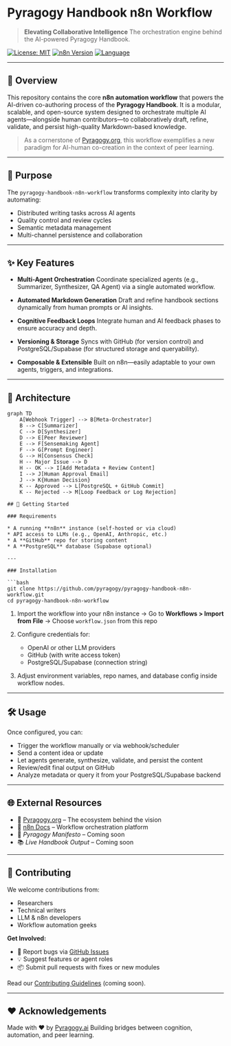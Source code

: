# Pyragogy Handbook n8n Workflow

> **Elevating Collaborative Intelligence**
> The orchestration engine behind the AI-powered Pyragogy Handbook.


[![License: MIT](https://img.shields.io/badge/License-MIT-yellow.svg)](LICENSE)
[![n8n Version](https://img.shields.io/badge/n8n-1.0%2B-blue.svg)](https://n8n.io/)
[![Language](https://img.shields.io/badge/lang-Markdown-blue.svg)](#)

---

## 🧠 Overview

This repository contains the core **n8n automation workflow** that powers the AI-driven co-authoring process of the **Pyragogy Handbook**. It is a modular, scalable, and open-source system designed to orchestrate multiple AI agents—alongside human contributors—to collaboratively draft, refine, validate, and persist high-quality Markdown-based knowledge.

> As a cornerstone of [Pyragogy.org](https://pyragogy.org), this workflow exemplifies a new paradigm for AI-human co-creation in the context of peer learning.

---

## 🎯 Purpose

The `pyragogy-handbook-n8n-workflow` transforms complexity into clarity by automating:

* Distributed writing tasks across AI agents
* Quality control and review cycles
* Semantic metadata management
* Multi-channel persistence and collaboration

---

## ✨ Key Features

* **Multi-Agent Orchestration**
  Coordinate specialized agents (e.g., Summarizer, Synthesizer, QA Agent) via a single automated workflow.

* **Automated Markdown Generation**
  Draft and refine handbook sections dynamically from human prompts or AI insights.

* **Cognitive Feedback Loops**
  Integrate human and AI feedback phases to ensure accuracy and depth.

* **Versioning & Storage**
  Syncs with GitHub (for version control) and PostgreSQL/Supabase (for structured storage and queryability).

* **Composable & Extensible**
  Built on n8n—easily adaptable to your own agents, triggers, and integrations.

---
## 🧬 Architecture

```mermaid
graph TD
    A[Webhook Trigger] --> B[Meta-Orchestrator]
    B --> C[Summarizer]
    C --> D[Synthesizer]
    D --> E[Peer Reviewer]
    E --> F[Sensemaking Agent]
    F --> G[Prompt Engineer]
    G --> H[Consensus Check]
    H -- Major Issue --> D
    H -- OK --> I[Add Metadata + Review Content]
    I --> J[Human Approval Email]
    J --> K{Human Decision}
    K -- Approved --> L[PostgreSQL + GitHub Commit]
    K -- Rejected --> M[Loop Feedback or Log Rejection]

## 🚀 Getting Started

### Requirements

* A running **n8n** instance (self-hosted or via cloud)
* API access to LLMs (e.g., OpenAI, Anthropic, etc.)
* A **GitHub** repo for storing content
* A **PostgreSQL** database (Supabase optional)

---

### Installation

```bash
git clone https://github.com/pyragogy/pyragogy-handbook-n8n-workflow.git
cd pyragogy-handbook-n8n-workflow
```

1. Import the workflow into your n8n instance
   → Go to **Workflows > Import from File**
   → Choose `workflow.json` from this repo

2. Configure credentials for:

   * OpenAI or other LLM providers
   * GitHub (with write access token)
   * PostgreSQL/Supabase (connection string)

3. Adjust environment variables, repo names, and database config inside workflow nodes.

---

## 🛠️ Usage

Once configured, you can:

* Trigger the workflow manually or via webhook/scheduler
* Send a content idea or update
* Let agents generate, synthesize, validate, and persist the content
* Review/edit final output on GitHub
* Analyze metadata or query it from your PostgreSQL/Supabase backend

---

## 🌐 External Resources

* 🔗 [Pyragogy.org](https://pyragogy.org) – The ecosystem behind the vision
* 📘 [n8n Docs](https://docs.n8n.io) – Workflow orchestration platform
* 📜 *Pyragogy Manifesto* – Coming soon
* 📚 *Live Handbook Output* – Coming soon

---

## 🤝 Contributing

We welcome contributions from:

* Researchers
* Technical writers
* LLM & n8n developers
* Workflow automation geeks

**Get Involved:**

* 🐛 Report bugs via [GitHub Issues](https://github.com/pyragogy/pyragogy-handbook-n8n-workflow/issues)
* 💡 Suggest features or agent roles
* 📦 Submit pull requests with fixes or new modules

Read our [Contributing Guidelines](CONTRIBUTING.md) (coming soon).

---

## ❤️ Acknowledgements

Made with ♥ by [Pyragogy.ai](https://pyragogy.org)
Building bridges between cognition, automation, and peer learning.

